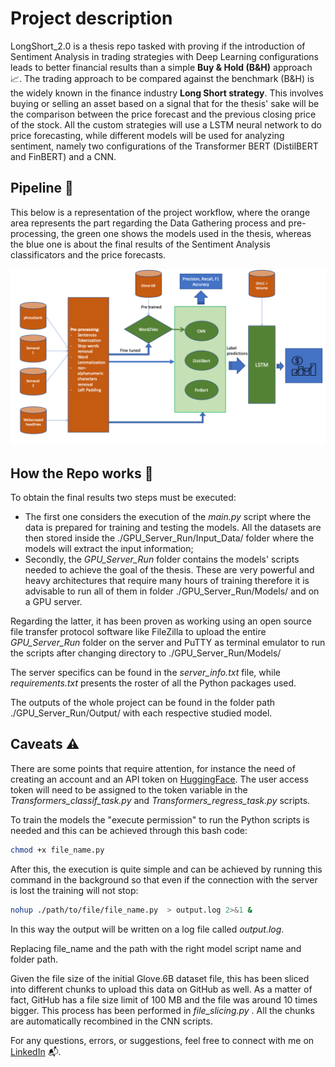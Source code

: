 # Project description
LongShort_2.0 is a thesis repo tasked with proving if the introduction of Sentiment Analysis in trading strategies with Deep Learning configurations leads to better financial results than a simple **Buy & Hold (B&H)** approach 📈. The trading approach to be compared against the benchmark (B&H) is the widely known in the finance industry **Long Short strategy**. This involves buying or selling an asset based on a signal that for the thesis' sake will be the comparison between the price forecast and the previous closing price of the stock. All the custom strategies will use a LSTM neural network to do price forecasting, while different models will be used for analyzing sentiment, namely two configurations of the Transformer BERT (DistilBERT and FinBERT) and a CNN.

## Pipeline 🏁
This below is a representation of the project workflow, where the orange area represents the part regarding the Data Gathering process and pre-processing, the green one shows the models used in the thesis, whereas the blue one is about the final results of the Sentiment Analysis classificators and the price forecasts. 

![alt text](workflow.png)

## How the Repo works 💊
To obtain the final results two steps must be executed:
* The first one considers the execution of the *main.py* script where the data is prepared for training and testing the models. All the datasets are then stored inside the ./GPU_Server_Run/Input_Data/ folder where the models will extract the input information;
* Secondly, the *GPU_Server_Run* folder contains the models' scripts needed to achieve the goal of the thesis. These are very powerful and heavy architectures that require many hours of training therefore it is advisable to run all of them in folder ./GPU_Server_Run/Models/ and on a GPU server.

Regarding the latter, it has been proven as working using an open source file transfer protocol software like FileZilla to upload the entire *GPU_Server_Run* folder on the server and PuTTY as terminal emulator to run the scripts after changing directory to ./GPU_Server_Run/Models/

The server specifics can be found in the *server_info.txt* file, while *requirements.txt* presents the roster of all the Python packages used.

The outputs of the whole project can be found in the folder path ./GPU_Server_Run/Output/ with each respective studied model.

## Caveats ⚠️
There are some points that require attention, for instance the need of creating an account and an API token on [HuggingFace](https://huggingface.co/). The user access token will need to be assigned to the token variable in the *Transformers_classif_task.py* and *Transformers_regress_task.py* scripts.

To train the models the "execute permission" to run the Python scripts is needed and this can be achieved through this bash code:
```bash
chmod +x file_name.py
```
After this, the execution is quite simple and can be achieved by running this command in the background so that even if the connection with the server is lost the training will not stop:
```bash
nohup ./path/to/file/file_name.py  > output.log 2>&1 &
```
In this way the output will be written on a log file called *output.log*.

Replacing file_name and the path with the right model script name and folder path.

Given the file size of the initial Glove.6B dataset file, this has been sliced into different chunks to upload this data on GitHub as well. As a matter of fact, GitHub has a file size limit of 100 MB and the file was around 10 times bigger. This process has been performed in *file_slicing.py* . All the chunks are automatically recombined in the CNN scripts.

For any questions, errors, or suggestions, feel free to connect with me on [LinkedIn](https://www.linkedin.com/in/nicol%C3%B2-di-giovanni/) 📬.

